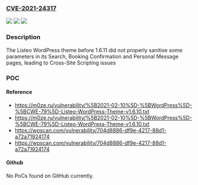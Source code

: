 ### [CVE-2021-24317](https://cve.mitre.org/cgi-bin/cvename.cgi?name=CVE-2021-24317)
![](https://img.shields.io/static/v1?label=Product&message=Listeo&color=blue)
![](https://img.shields.io/static/v1?label=Version&message=1.6.11%3C%201.6.11%20&color=brighgreen)
![](https://img.shields.io/static/v1?label=Vulnerability&message=CWE-79%20Cross-site%20Scripting%20(XSS)&color=brighgreen)

### Description

The Listeo WordPress theme before 1.6.11 did not properly sanitise some parameters in its Search, Booking Confirmation and Personal Message pages, leading to Cross-Site Scripting issues

### POC

#### Reference
- https://m0ze.ru/vulnerability/%5B2021-02-10%5D-%5BWordPress%5D-%5BCWE-79%5D-Listeo-WordPress-Theme-v1.6.10.txt
- https://m0ze.ru/vulnerability/%5B2021-02-10%5D-%5BWordPress%5D-%5BCWE-79%5D-Listeo-WordPress-Theme-v1.6.10.txt
- https://wpscan.com/vulnerability/704d8886-df9e-4217-88d1-a72a71924174
- https://wpscan.com/vulnerability/704d8886-df9e-4217-88d1-a72a71924174

#### Github
No PoCs found on GitHub currently.

